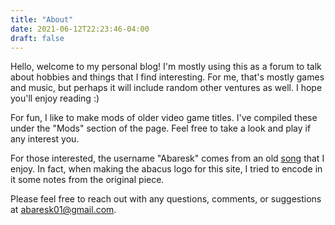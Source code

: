 ```yaml
---
title: "About"
date: 2021-06-12T22:23:46-04:00
draft: false
---
```


Hello, welcome to my personal blog! I'm mostly using this as a forum to talk about hobbies and things that I find interesting. For me, that's mostly games and music, but perhaps it will include random other ventures as well. I hope you'll enjoy reading :)

For fun, I like to make mods of older video game titles. I've compiled these under the "Mods" section of the page. Feel free to take a look and play if any interest you.

For those interested, the username "Abaresk" comes from an old [song](https://youtu.be/XMVmQAW0CM8) that I enjoy. In fact, when making the abacus logo for this site, I tried to encode in it some notes from the original piece.

Please feel free to reach out with any questions, comments, or suggestions at abaresk01@gmail.com.
